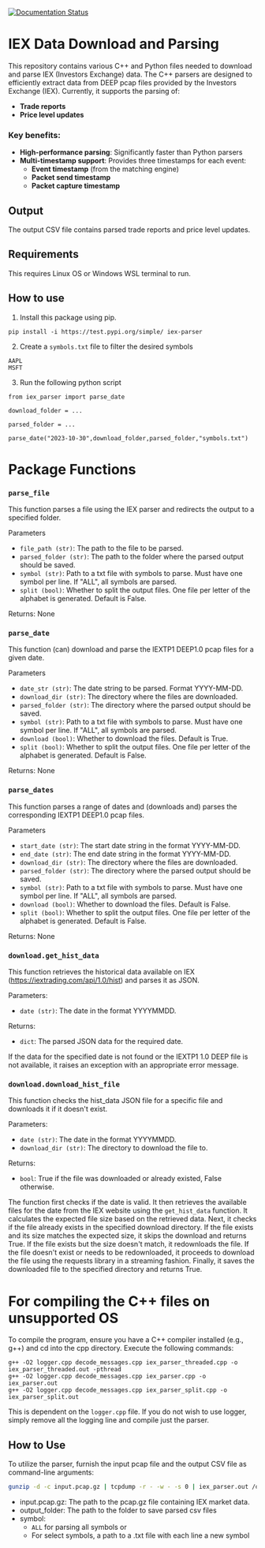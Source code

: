 [![Documentation Status](https://readthedocs.org/projects/iex-parser/badge/?version=latest)](https://iex-parser.readthedocs.io/en/latest/?badge=latest)

# IEX Data Download and Parsing

This repository contains various C++ and Python files needed to download and parse IEX (Investors Exchange) data. The C++ parsers are designed to efficiently extract data from DEEP pcap files provided by the Investors Exchange (IEX). Currently, it supports the parsing of:

* **Trade reports**
* **Price level updates**

### Key benefits:

* **High-performance parsing**: Significantly faster than Python parsers
* **Multi-timestamp support**: Provides three timestamps for each event:
	+ **Event timestamp** (from the matching engine)
	+ **Packet send timestamp**
	+ **Packet capture timestamp**



## Output
The output CSV file contains parsed trade reports and price level updates.

## Requirements

This requires Linux OS or Windows WSL terminal to run.

## How to use

1. Install this package using pip.
```
pip install -i https://test.pypi.org/simple/ iex-parser
```
2. Create a `symbols.txt` file to filter the desired symbols
```
AAPL
MSFT

```
3. Run the following python script
```
from iex_parser import parse_date

download_folder = ...

parsed_folder = ...

parse_date("2023-10-30",download_folder,parsed_folder,"symbols.txt")
```


# Package Functions

### `parse_file`
This function parses a file using the IEX parser and redirects the output to a specified folder.

Parameters

- `file_path (str)`: The path to the file to be parsed.
- `parsed_folder (str)`: The path to the folder where the parsed output should be saved.
- `symbol (str)`: Path to a txt file with symbols to parse. Must have one symbol per line. If "ALL", all symbols are parsed.
- `split (bool)`: Whether to split the output files. One file per letter of the alphabet is generated. Default is False.

Returns: None

### `parse_date` 
This function (can) download and parse the IEXTP1 DEEP1.0 pcap files for a given date.

Parameters

- `date_str (str)`: The date string to be parsed. Format YYYY-MM-DD.
- `download_dir (str)`: The directory where the files are downloaded.
- `parsed_folder (str)`: The directory where the parsed output should be saved.
- `symbol (str)`: Path to a txt file with symbols to parse. Must have one symbol per line. If "ALL", all symbols are parsed.
- `download (bool)`: Whether to download the files. Default is True.
- `split (bool)`: Whether to split the output files. One file per letter of the alphabet is generated. Default is False.

Returns: None

### `parse_dates`
This function parses a range of dates and (downloads and) parses the corresponding IEXTP1 DEEP1.0 pcap files.

Parameters
- `start_date (str)`: The start date string in the format YYYY-MM-DD.
- `end_date (str)`: The end date string in the format YYYY-MM-DD.
- `download_dir (str)`: The directory where the files are downloaded.
- `parsed_folder (str)`: The directory where the parsed output should be saved.
- `symbol (str)`: Path to a txt file with symbols to parse. Must have one symbol per line. If "ALL", all symbols are parsed.
- `download (bool)`: Whether to download the files. Default is False.
- `split (bool)`: Whether to split the output files. One file per letter of the alphabet is generated. Default is False.

Returns: None

### `download.get_hist_data`

This function retrieves the historical data available on IEX (https://iextrading.com/api/1.0/hist) and parses it as JSON.

Parameters:
- `date (str)`: The date in the format YYYYMMDD.

Returns:
- `dict`: The parsed JSON data for the required date.

If the data for the specified date is not found or the IEXTP1 1.0 DEEP file is not available, it raises an exception with an appropriate error message.

### `download.download_hist_file`

This function checks the hist_data JSON file for a specific file and downloads it if it doesn't exist.

Parameters:
- `date (str)`: The date in the format YYYYMMDD.
- `download_dir (str)`: The directory to download the file to.

Returns:
- `bool`: True if the file was downloaded or already existed, False otherwise.

The function first checks if the date is valid. It then retrieves the available files for the date from the IEX website using the `get_hist_data` function. It calculates the expected file size based on the retrieved data.
Next, it checks if the file already exists in the specified download directory. If the file exists and its size matches the expected size, it skips the download and returns True. If the file exists but the size doesn't match, it redownloads the file.
If the file doesn't exist or needs to be redownloaded, it proceeds to download the file using the requests library in a streaming fashion. Finally, it saves the downloaded file to the specified directory and returns True.

# For compiling the C++ files on unsupported OS

To compile the program, ensure you have a C++ compiler installed (e.g., g++) and cd into the cpp directory. Execute the following commands:

```
g++ -O2 logger.cpp decode_messages.cpp iex_parser_threaded.cpp -o iex_parser_threaded.out -pthread
g++ -O2 logger.cpp decode_messages.cpp iex_parser.cpp -o iex_parser.out
g++ -O2 logger.cpp decode_messages.cpp iex_parser_split.cpp -o iex_parser_split.out
```

This is dependent on the `logger.cpp` file. If you do not wish to use logger, simply remove all the logging line and compile just the parser.

## How to Use
To utilize the parser, furnish the input pcap file and the output CSV file as command-line arguments:

```bash
gunzip -d -c input.pcap.gz | tcpdump -r - -w - -s 0 | iex_parser.out /dev/stdin output_folder symbol
```

- input.pcap.gz: The path to the pcap.gz file containing IEX market data.
- output_folder: The path to the folder to save parsed csv files
- symbol:
    - `ALL` for parsing all symbols or
    - For select symbols, a path to a .txt file with each line a new symbol
